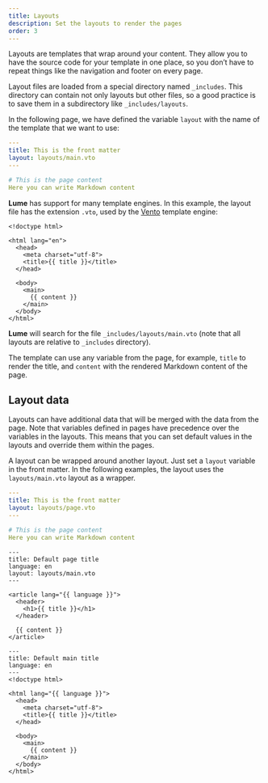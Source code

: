 ```yaml
---
title: Layouts
description: Set the layouts to render the pages
order: 3
---
```


Layouts are templates that wrap around your content. They allow you to have the
source code for your template in one place, so you don’t have to repeat things
like the navigation and footer on every page.

Layout files are loaded from a special directory named `_includes`. This
directory can contain not only layouts but other files, so a good practice is to
save them in a subdirectory like `_includes/layouts`.

In the following page, we have defined the variable `layout` with the name of
the template that we want to use:

```yml
---
title: This is the front matter
layout: layouts/main.vto
---

# This is the page content
Here you can write Markdown content
```

**Lume** has support for many template engines. In this example, the layout file
has the extension `.vto`, used by the [Vento](https://vento.js.org/) template
engine:

```vento
<!doctype html>

<html lang="en">
  <head>
    <meta charset="utf-8">
    <title>{{ title }}</title>
  </head>

  <body>
    <main>
      {{ content }}
    </main>
  </body>
</html>
```

**Lume** will search for the file `_includes/layouts/main.vto` (note that all
layouts are relative to `_includes` directory).

The template can use any variable from the page, for example, `title` to render
the title, and `content` with the rendered Markdown content of the page.

## Layout data

Layouts can have additional data that will be merged with the data from the
page. Note that variables defined in pages have precedence over the variables in
the layouts. This means that you can set default values in the layouts and
override them within the pages.

A layout can be wrapped around another layout. Just set a `layout` variable in
the front matter. In the following examples, the layout uses the
`layouts/main.vto` layout as a wrapper.

<lume-code>

```yml { title="page.md" }
---
title: This is the front matter
layout: layouts/page.vto
---

# This is the page content
Here you can write Markdown content
```

```vento { title="_includes/layouts/page.vto" }
---
title: Default page title
language: en
layout: layouts/main.vto
---

<article lang="{{ language }}">
  <header>
    <h1>{{ title }}</h1>
  </header>

  {{ content }}
</article>
```

```vento { title="_includes/layouts/main.vto" }
---
title: Default main title
language: en
---
<!doctype html>

<html lang="{{ language }}">
  <head>
    <meta charset="utf-8">
    <title>{{ title }}</title>
  </head>

  <body>
    <main>
      {{ content }}
    </main>
  </body>
</html>
```

</lume-code>
